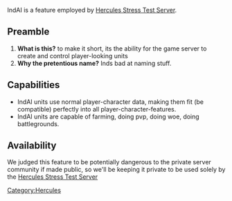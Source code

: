 IndAI is a feature employed by [Hercules Stress Test
Server](https://herc.ws/board/topic/342-introducing-hercules-stress-test-server/).

## Preamble

1.  **What is this?** to make it short, its the ability for the game server to create and control player-looking units
2.  **Why the pretentious name?** Inds bad at naming stuff.

## Capabilities

- IndAI units use normal player-character data, making them fit (be compatible) perfectly into all
  player-character-features.
- IndAI units are capable of farming, doing pvp, doing woe, doing battlegrounds.

## Availability

We judged this feature to be potentially dangerous to the private server community if made public, so we'll be keeping
it private to be used solely by the [Hercules Stress Test
Server](https://herc.ws/board/topic/342-introducing-hercules-stress-test-server/)

[Category:Hercules](Category:Hercules "wikilink")
